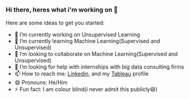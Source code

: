 ### Hi there, heres what i'm working on 👋


Here are some ideas to get you started:

- 🔭 I’m currently working on Unsupervised Learning
- 🌱 I’m currently learning Machine Learning(Supervised and Unsupervised)
- 👯 I’m looking to collaborate on Machine Learning(Supervised and Unsupervised)
- 🤔 I’m looking for help with internships with big data consulting firms
- 📫 How to reach me: [Linkedin](https://www.linkedin.com/in/ikechi-nwaozuzu/), and my [Tableau](https://public.tableau.com/app/profile/ik.nwaozuzu) profile
- 😄 Pronouns: He/Him
- ⚡ Fun fact: I am colour blind(i never admit this publicly😄)

